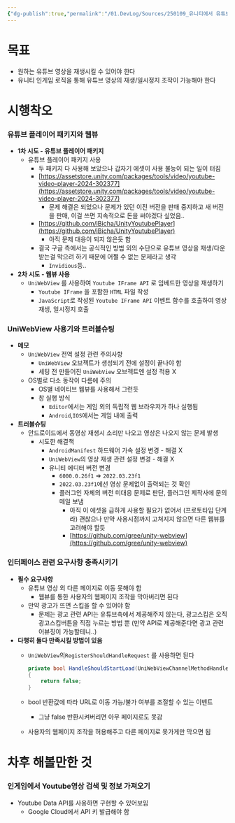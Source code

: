 ```yaml
---
{"dg-publish":true,"permalink":"/01.DevLog/Sources/250109_유니티에서 유튜브 영상 재생 및 조작 구현/","noteIcon":"","created":"2025-05-23T02:21:16.000+09:00","updated":"2025-07-20T02:49:56.000+09:00"}
---
```


# 목표
- 원하는 유튜브 영상을 재생시킬 수 있어야 한다
- 유니티 인게임 로직을 통해 유튜브 영상의 재생/일시정지 조작이 가능해야 한다

# 시행착오

### 유튜브 플레이어 패키지와 웹뷰

- **1차 시도 - 유튜브 플레이어 패키지**
    - 유튜브 플레이어 패키지 사용
        - 두 패키지 다 사용해 보았으나 갑자기 에셋이 사용 불능이 되는 일이 터짐
        - [https://assetstore.unity.com/packages/tools/video/youtube-video-player-2024-302377](https://assetstore.unity.com/packages/tools/video/youtube-video-player-2024-302377)
            - 문제 해결은 되었으나 문제가 있던 이전 버전을 판매 중지하고 새 버전을 판매, 이걸 쓰면 지속적으로 돈을 써야겠다 싶었음..
        - [https://github.com/iBicha/UnityYoutubePlayer](https://github.com/iBicha/UnityYoutubePlayer)
            - 아직 문제 대응이 되지 않은듯 함
        - 결국 구글 측에서는 공식적인 방법 외의 수단으로 유튜브 영상을 재생/다운받는걸 막으려 하기 때문에 어쩔 수 없는 문제라고 생각
            - `Invidious`등..
- **2차 시도 - 웹뷰 사용**
    - `UniWebView` 를 사용하여 `Youtube IFrame API` 로 임베드한 영상을 재생하기
        - `Youtube IFrame` 을 포함한 `HTML` 파일 작성
        - `JavaScript`로 작성된 `Youtube IFrame API` 이벤트 함수를 호출하여 영상 재생, 일시정지 호출

### UniWebView 사용기와 트러블슈팅

- **메모**
    - `UniWebView` 전역 설정 관련 주의사항
        - `UniWebView` 오브젝트가 생성되기 전에 설정이 끝나야 함
        - 세팅 전 만들어진 `UniWebView` 오브젝트엔 설정 적용 X
    - OS별로 다소 동작이 다름에 주의
        - OS별 네이티브 웹뷰를 사용해서 그런듯
        - 창 실행 방식
            - `Editor`에서는 게임 외의 독립적 웹 브라우저가 하나 실행됨
            - `Android`,`IOS`에서는 게임 내에 출력
- **트러블슈팅**
    - 안드로이드에서 동영상 재생시 소리만 나오고 영상은 나오지 않는 문제 발생
        - 시도한 해결책
            - `AndroidManifest` 하드웨어 가속 설정 변경 - 해결 X
            - `UniWebView`의 영상 재생 관련 설정 변경 - 해결 X
            - 유니티 에디터 버전 변경
                - `6000.0.26f1` ⇒ `2022.03.23f1`
                - `2022.03.23f1`에선 영상 문제없이 출력되는 것 확인
                - 플러그인 자체의 버전 미대응 문제로 판단, 플러그인 제작사에 문의 메일 보냄
                    - 아직 이 에셋을 급하게 사용할 필요가 없어서 (프로토타입 단계라) 괜찮으나 만약 사용시점까지 고쳐지지 않으면 다른 웹뷰를 고려해야 할듯
                    - [https://github.com/gree/unity-webview](https://github.com/gree/unity-webview)

### 인터페이스 관련 요구사항 충족시키기

- **필수 요구사항**
    - 유튜브 영상 외 다른 페이지로 이동 못해야 함
        - 웹뷰를 통한 사용자의 웹페이지 조작을 막아버리면 된다
    - 만약 광고가 뜨면 스킵을 할 수 있어야 함
        - 문제는 광고 관련 API는 유튜브측에서 제공해주지 않는다, 광고스킵은 오직 광고스킵버튼을 직접 누르는 방법 뿐 (만약 API로 제공해준다면 광고 관련 어뷰징이 가능할테니..)
- **다행히 둘다 만족시킬 방법이 있음**
    - `UniWebView`의`RegisterShouldHandleRequest` 를 사용하면 된다
        
        ```csharp
        private bool HandleShouldStartLoad(UniWebViewChannelMethodHandleRequest args)
        {    
        	return false;
        }
        ```
        
    - bool 반환값에 따라 URL로 이동 가능/불가 여부를 조절할 수 있는 이벤트
        
        - 그냥 false 반환시켜버리면 아무 페이지로도 못감
    - 사용자의 웹페이지 조작을 허용해주고 다른 페이지로 못가게만 막으면 됨
        

# 차후 해볼만한 것

### 인게임에서 Youtube영상 검색 및 정보 가져오기

- Youtube Data API를 사용하면 구현할 수 있어보임
    - Google Cloud에서 API 키 발급해야 함